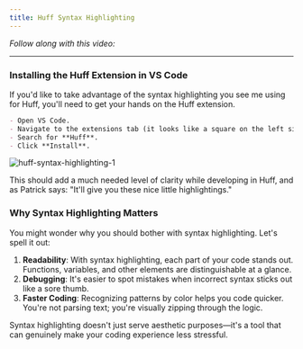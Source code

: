 ```yaml
---
title: Huff Syntax Highlighting
---
```


_Follow along with this video:_

---

### Installing the Huff Extension in VS Code

If you'd like to take advantage of the syntax highlighting you see me using for Huff, you'll need to get your hands on the Huff extension.

```markdown
- Open VS Code.
- Navigate to the extensions tab (it looks like a square on the left sidebar).
- Search for **Huff**.
- Click **Install**.
```

![huff-syntax-highlighting-1](/formal-verification-1/6-huff-syntax-highlighting/huff-syntax-highlighting-1.png)

This should add a much needed level of clarity while developing in Huff, and as Patrick says: "It'll give you these nice little highlightings."

### Why Syntax Highlighting Matters

You might wonder why you should bother with syntax highlighting. Let's spell it out:

1. **Readability**: With syntax highlighting, each part of your code stands out. Functions, variables, and other elements are distinguishable at a glance.
2. **Debugging**: It's easier to spot mistakes when incorrect syntax sticks out like a sore thumb.
3. **Faster Coding**: Recognizing patterns by color helps you code quicker. You're not parsing text; you're visually zipping through the logic.

Syntax highlighting doesn't just serve aesthetic purposes—it's a tool that can genuinely make your coding experience less stressful.
